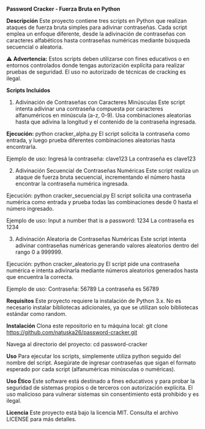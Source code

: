 **Password Cracker - Fuerza Bruta en Python**

**Descripción**
Este proyecto contiene tres scripts en Python que realizan ataques de fuerza bruta simples para adivinar contraseñas. Cada script emplea un enfoque diferente, desde la adivinación de contraseñas con caracteres alfabéticos hasta contraseñas numéricas mediante búsqueda secuencial o aleatoria.

⚠️ **Advertencia:** Estos scripts deben utilizarse con fines educativos o en entornos controlados donde tengas autorización explícita para realizar pruebas de seguridad. El uso no autorizado de técnicas de cracking es ilegal.

**Scripts Incluidos**
1. Adivinación de Contraseñas con Caracteres Minúsculas
Este script intenta adivinar una contraseña compuesta por caracteres alfanuméricos en minúscula (a-z, 0-9). Usa combinaciones aleatorias hasta que adivina la longitud y el contenido de la contraseña ingresada.

**Ejecución:**
python cracker_alpha.py
El script solicita la contraseña como entrada, y luego prueba diferentes combinaciones aleatorias hasta encontrarla.

Ejemplo de uso:
Ingresá la contraseña: clave123
La contraseña es clave123

2. Adivinación Secuencial de Contraseñas Numéricas
Este script realiza un ataque de fuerza bruta secuencial, incrementando el número hasta encontrar la contraseña numérica ingresada.

Ejecución:
python cracker_secuencial.py
El script solicita una contraseña numérica como entrada y prueba todas las combinaciones desde 0 hasta el número ingresado.

Ejemplo de uso:
Input a number that is a password: 1234
La contraseña es 1234

3. Adivinación Aleatoria de Contraseñas Numéricas
Este script intenta adivinar contraseñas numéricas generando valores aleatorios dentro del rango 0 a 999999.

Ejecución:
python cracker_aleatorio.py
El script pide una contraseña numérica e intenta adivinarla mediante números aleatorios generados hasta que encuentra la correcta.

Ejemplo de uso:
Contraseña: 56789
La contraseña es 56789

**Requisitos**
Este proyecto requiere la instalación de Python 3.x. No es necesario instalar bibliotecas adicionales, ya que se utilizan solo bibliotecas estándar como random.

**Instalación**
Clona este repositorio en tu máquina local:
git clone https://github.com/natuska26/password-cracker.git

Navega al directorio del proyecto:
cd password-cracker

**Uso**
Para ejecutar los scripts, simplemente utiliza python seguido del nombre del script. Asegúrate de ingresar contraseñas que sigan el formato esperado por cada script (alfanuméricas minúsculas o numéricas).

**Uso Ético**
Este software está destinado a fines educativos y para probar la seguridad de sistemas propios o de terceros con autorización explícita. El uso malicioso para vulnerar sistemas sin consentimiento está prohibido y es ilegal.

**Licencia**
Este proyecto está bajo la licencia MIT. Consulta el archivo LICENSE para más detalles.

